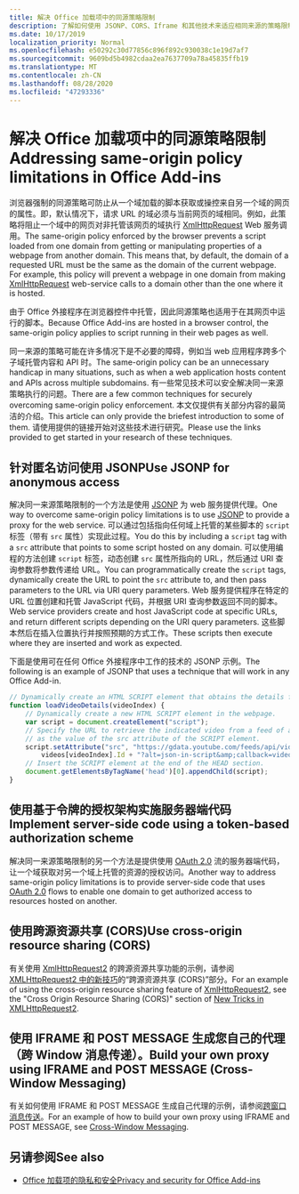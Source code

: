 ```yaml
---
title: 解决 Office 加载项中的同源策略限制
description: 了解如何使用 JSONP、CORS、Iframe 和其他技术来适应相同来源的策略限制。
ms.date: 10/17/2019
localization_priority: Normal
ms.openlocfilehash: e50292c30d77856c896f892c930038c1e19d7af7
ms.sourcegitcommit: 9609bd5b4982cdaa2ea7637709a78a45835ffb19
ms.translationtype: MT
ms.contentlocale: zh-CN
ms.lasthandoff: 08/28/2020
ms.locfileid: "47293336"
---
```

# <a name="addressing-same-origin-policy-limitations-in-office-add-ins"></a><span data-ttu-id="b7935-103">解决 Office 加载项中的同源策略限制</span><span class="sxs-lookup"><span data-stu-id="b7935-103">Addressing same-origin policy limitations in Office Add-ins</span></span>

<span data-ttu-id="b7935-p101">浏览器强制的同源策略可防止从一个域加载的脚本获取或操控来自另一个域的网页的属性。即，默认情况下，请求 URL 的域必须与当前网页的域相同。例如，此策略将阻止一个域中的网页对非托管该网页的域执行 [XmlHttpRequest](https://www.w3.org/TR/XMLHttpRequest/) Web 服务调用。</span><span class="sxs-lookup"><span data-stu-id="b7935-p101">The same-origin policy enforced by the browser prevents a script loaded from one domain from getting or manipulating properties of a webpage from another domain. This means that, by default, the domain of a requested URL must be the same as the domain of the current webpage. For example, this policy will prevent a webpage in one domain from making [XmlHttpRequest](https://www.w3.org/TR/XMLHttpRequest/) web-service calls to a domain other than the one where it is hosted.</span></span>

<span data-ttu-id="b7935-107">由于 Office 外接程序在浏览器控件中托管，因此同源策略也适用于在其网页中运行的脚本。</span><span class="sxs-lookup"><span data-stu-id="b7935-107">Because Office Add-ins are hosted in a browser control, the same-origin policy applies to script running in their web pages as well.</span></span>

<span data-ttu-id="b7935-108">同一来源的策略可能在许多情况下是不必要的障碍，例如当 web 应用程序跨多个子域托管内容和 API 时。</span><span class="sxs-lookup"><span data-stu-id="b7935-108">The same-origin policy can be an unnecessary handicap in many situations, such as when a web application hosts content and APIs across multiple subdomains.</span></span> <span data-ttu-id="b7935-109">有一些常见技术可以安全解决同一来源策略执行的问题。</span><span class="sxs-lookup"><span data-stu-id="b7935-109">There are a few common techniques for securely overcoming same-origin policy enforcement.</span></span> <span data-ttu-id="b7935-110">本文仅提供有关部分内容的最简洁的介绍。</span><span class="sxs-lookup"><span data-stu-id="b7935-110">This article can only provide the briefest introduction to some of them.</span></span> <span data-ttu-id="b7935-111">请使用提供的链接开始对这些技术进行研究。</span><span class="sxs-lookup"><span data-stu-id="b7935-111">Please use the links provided to get started in your research of these techniques.</span></span>

## <a name="use-jsonp-for-anonymous-access"></a><span data-ttu-id="b7935-112">针对匿名访问使用 JSONP</span><span class="sxs-lookup"><span data-stu-id="b7935-112">Use JSONP for anonymous access</span></span>

<span data-ttu-id="b7935-113">解决同一来源策略限制的一个方法是使用 [JSONP](https://www.w3schools.com/js/js_json_jsonp.asp) 为 web 服务提供代理。</span><span class="sxs-lookup"><span data-stu-id="b7935-113">One way to overcome same-origin policy limitations is to use [JSONP](https://www.w3schools.com/js/js_json_jsonp.asp) to provide a proxy for the web service.</span></span> <span data-ttu-id="b7935-114">可以通过包括指向任何域上托管的某些脚本的 `script` 标签（带有 `src` 属性）实现此过程。</span><span class="sxs-lookup"><span data-stu-id="b7935-114">You do this by including a `script` tag with a `src` attribute that points to some script hosted on any domain.</span></span> <span data-ttu-id="b7935-115">可以使用编程的方法创建 `script` 标签，动态创建 `src` 属性所指向的 URL，然后通过 URI 查询参数将参数传递给 URL。</span><span class="sxs-lookup"><span data-stu-id="b7935-115">You can programmatically create the `script` tags, dynamically create the URL to point the `src` attribute to, and then pass parameters to the URL via URI query parameters.</span></span> <span data-ttu-id="b7935-116">Web 服务提供程序在特定的 URL 位置创建和托管 JavaScript 代码，并根据 URI 查询参数返回不同的脚本。</span><span class="sxs-lookup"><span data-stu-id="b7935-116">Web service providers create and host JavaScript code at specific URLs, and return different scripts depending on the URI query parameters.</span></span> <span data-ttu-id="b7935-117">这些脚本然后在插入位置执行并按照预期的方式工作。</span><span class="sxs-lookup"><span data-stu-id="b7935-117">These scripts then execute where they are inserted and work as expected.</span></span>

<span data-ttu-id="b7935-118">下面是使用可在任何 Office 外接程序中工作的技术的 JSONP 示例。</span><span class="sxs-lookup"><span data-stu-id="b7935-118">The following is an example of JSONP that uses a technique that will work in any Office Add-in.</span></span>

```js
// Dynamically create an HTML SCRIPT element that obtains the details for the specified video.
function loadVideoDetails(videoIndex) {
    // Dynamically create a new HTML SCRIPT element in the webpage.
    var script = document.createElement("script");
    // Specify the URL to retrieve the indicated video from a feed of a current list of videos,
    // as the value of the src attribute of the SCRIPT element. 
    script.setAttribute("src", "https://gdata.youtube.com/feeds/api/videos/" + 
        videos[videoIndex].Id + "?alt=json-in-script&amp;callback=videoDetailsLoaded");
    // Insert the SCRIPT element at the end of the HEAD section.
    document.getElementsByTagName('head')[0].appendChild(script);
}

```


## <a name="implement-server-side-code-using-a-token-based-authorization-scheme"></a><span data-ttu-id="b7935-119">使用基于令牌的授权架构实施服务器端代码</span><span class="sxs-lookup"><span data-stu-id="b7935-119">Implement server-side code using a token-based authorization scheme</span></span>

<span data-ttu-id="b7935-120">解决同一来源策略限制的另一个方法是提供使用 [OAuth 2.0](https://oauth.net/2/) 流的服务器端代码，让一个域获取对另一个域上托管的资源的授权访问。</span><span class="sxs-lookup"><span data-stu-id="b7935-120">Another way to address same-origin policy limitations is to provide server-side code that uses [OAuth 2.0](https://oauth.net/2/) flows to enable one domain to get authorized access to resources hosted on another.</span></span> 


## <a name="use-cross-origin-resource-sharing-cors"></a><span data-ttu-id="b7935-121">使用跨源资源共享 (CORS)</span><span class="sxs-lookup"><span data-stu-id="b7935-121">Use cross-origin resource sharing (CORS)</span></span>


<span data-ttu-id="b7935-122">有关使用 [XmlHttpRequest2](https://dvcs.w3.org/hg/xhr/raw-file/tip/Overview.html) 的跨源资源共享功能的示例，请参阅 [XMLHttpRequest2 中的新技巧](https://www.html5rocks.com/en/tutorials/file/xhr2/)的“跨源资源共享 (CORS)”部分。</span><span class="sxs-lookup"><span data-stu-id="b7935-122">For an example of using the cross-origin resource sharing feature of [XmlHttpRequest2](https://dvcs.w3.org/hg/xhr/raw-file/tip/Overview.html), see the "Cross Origin Resource Sharing (CORS)" section of [New Tricks in XMLHttpRequest2](https://www.html5rocks.com/en/tutorials/file/xhr2/).</span></span>


## <a name="build-your-own-proxy-using-iframe-and-post-message-cross-window-messaging"></a><span data-ttu-id="b7935-123">使用 IFRAME 和 POST MESSAGE 生成您自己的代理（跨 Window 消息传递）。</span><span class="sxs-lookup"><span data-stu-id="b7935-123">Build your own proxy using IFRAME and POST MESSAGE (Cross-Window Messaging)</span></span>


<span data-ttu-id="b7935-124">有关如何使用 IFRAME 和 POST MESSAGE 生成自己代理的示例，请参阅[跨窗口消息传送](http://ejohn.org/blog/cross-window-messaging/)。</span><span class="sxs-lookup"><span data-stu-id="b7935-124">For an example of how to build your own proxy using IFRAME and POST MESSAGE, see [Cross-Window Messaging](http://ejohn.org/blog/cross-window-messaging/).</span></span>


## <a name="see-also"></a><span data-ttu-id="b7935-125">另请参阅</span><span class="sxs-lookup"><span data-stu-id="b7935-125">See also</span></span>

- [<span data-ttu-id="b7935-126">Office 加载项的隐私和安全</span><span class="sxs-lookup"><span data-stu-id="b7935-126">Privacy and security for Office Add-ins</span></span>](../concepts/privacy-and-security.md)
    
